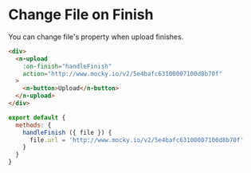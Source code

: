 # Change File on Finish
You can change file's property when upload finishes.
```html
<div>
  <n-upload
    :on-finish="handleFinish"
    action="http://www.mocky.io/v2/5e4bafc63100007100d8b70f"
  >
    <n-button>Upload</n-button>
  </n-upload>
</div>
```
```js
export default {
  methods: {
    handleFinish ({ file }) {
      file.url = 'http://www.mocky.io/v2/5e4bafc63100007100d8b70f'
    }
  }
}
```